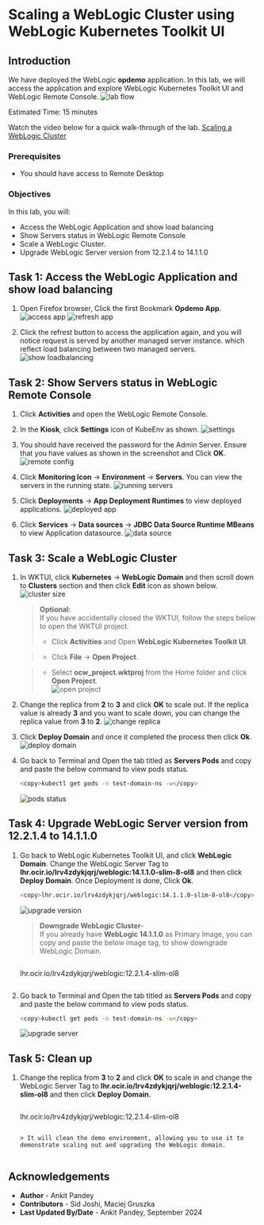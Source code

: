 # Scaling a WebLogic Cluster using WebLogic Kubernetes Toolkit UI

## Introduction

We have deployed the WebLogic **opdemo** application. In this lab, we will access the application and explore WebLogic Kubernetes Toolkit UI and WebLogic Remote Console.
    ![lab flow](images/lab-flow.png)

Estimated Time: 15 minutes

Watch the video below for a quick walk-through of the lab.
[Scaling a WebLogic Cluster](videohub:1_mcl3p6td)


### Prerequisites

* You should have access to Remote Desktop

### Objectives

In this lab, you will:

* Access the WebLogic Application and show load balancing
* Show Servers status in WebLogic Remote Console
* Scale a WebLogic Cluster.
* Upgrade WebLogic Server version from 12.2.1.4 to 14.1.1.0


## Task 1: Access the WebLogic Application and show load balancing

1. Open Firefox browser, Click the first Bookmark **Opdemo App**.
    ![access app](images/access-app.png)
    ![refresh app](images/click-refresh.png)

2. Click the refrest button to access the application again, and you will notice request is served by another managed server instance. which reflect load balancing between two managed servers.
    ![show loadbalancing](images/show-loadbalancing.png)

## Task 2: Show Servers status in WebLogic Remote Console

1. Click **Activities** and open the WebLogic Remote Console.

2. In the **Kiosk**, click **Settings** icon of KubeEnv as shown.
    ![settings](images/settings.png)

3. You should have received the password for the Admin Server. Ensure that you have values as shown in the screenshot and Click **OK**.
    ![remote config](images/remote-config.png)

4. Click **Monitoring Icon** -> **Environment** -> **Servers**. You can view the servers in the running state.
    ![running servers](images/running-servers.png)

5. Click **Deployments** -> **App Deployment Runtimes** to view deployed applications.
    ![deployed app](images/deployed-app.png)

6. Click **Services** -> **Data sources** -> **JDBC Data Source Runtime MBeans** to view Application datasource.
    ![data source](images/data-source.png)

## Task 3: Scale a WebLogic Cluster

1. In WKTUI, click **Kubernetes** -> **WebLogic Domain** and then scroll down to **Clusters** section and then click **Edit** icon as shown below.
    ![cluster size](images/cluster-size.png)

    > **Optional:** <br>
    > If you have accidentally closed the WKTUI, follow the steps below to open the WKTUI project.
    > * Click **Activities** and Open **WebLogic Kubernetes Toolkit UI**.<br>

    > * Click **File** -> **Open Project**.<br>

    > * Select **ocw_project.wktproj** from the Home folder and click **Open Project**.<br>
        ![open project](images/open-project.png)


2. Change the replica from **2** to **3** and click **OK** to scale out. If the replica value is already **3** and you want to scale down, you can change the replica value from **3** to **2**.
    ![change replica](images/change-replica.png)

3. Click **Deploy Domain** and once it completed the process then click **Ok**.
    ![deploy domain](images/deploy-domain.png)

4. Go back to Terminal and Open the tab titled as **Servers Pods** and copy and paste the below command to view pods status.
    ````bash
    <copy>kubectl get pods -n test-domain-ns -w</copy>
    ````

    ![pods status](images/pod-status.png)

## Task 4: Upgrade WebLogic Server version from 12.2.1.4 to 14.1.1.0

1. Go back to WebLogic Kubernetes Toolkit UI, and click **WebLogic Domain**. Change the WebLogic Server Tag to **lhr.ocir.io/lrv4zdykjqrj/weblogic:14.1.1.0-slim-8-ol8** and then click **Deploy Domain**. Once Deployment is done, Click **Ok**.

    ```bash
    <copy>lhr.ocir.io/lrv4zdykjqrj/weblogic:14.1.1.0-slim-8-ol8</copy>
    ```
    ![upgrade version](images/upgrade-version.png)

    > **Downgrade WebLogic Cluster**-<br>
    >  If you already have **WebLogic 14.1.1.0** as Primary Image, you can copy and paste the below image tag, to show downgrade WebLogic Domain. 

    > ```bash
     <copy>lhr.ocir.io/lrv4zdykjqrj/weblogic:12.2.1.4-slim-ol8</copy>
     ```

2. Go back to Terminal and Open the tab titled as **Servers Pods** and copy and paste the below command to view pods status.
    ````bash
    <copy>kubectl get pods -n test-domain-ns -w</copy>
    ````
    ![upgrade server](images/upgrade-server.png)

## Task 5: Clean up

1. Change the replica from **3** to **2** and click **OK** to scale in and change the WebLogic Server Tag to **lhr.ocir.io/lrv4zdykjqrj/weblogic:12.2.1.4-slim-ol8** and then click **Deploy Domain**.

    > ```bash
     <copy>lhr.ocir.io/lrv4zdykjqrj/weblogic:12.2.1.4-slim-ol8</copy>
     ```

    > It will clean the demo environment, allowing you to use it to demonstrate scaling out and upgrading the WebLogic domain. 
 

## Acknowledgements

* **Author** -  Ankit Pandey
* **Contributors** - Sid Joshi, Maciej Gruszka 
* **Last Updated By/Date** - Ankit Pandey, September 2024